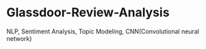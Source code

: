 # Glassdoor-Review-Analysis
NLP, Sentiment Analysis, Topic Modeling, CNN(Convolutional neural network)
